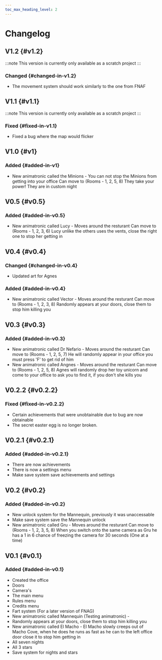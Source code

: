 ```yaml
---
toc_max_heading_level: 2
---
```


# Changelog

## V1.2 {#v1.2}

:::note
This version is currently only available as a scratch project
:::

### Changed {#changed-in-v1.2}

-   The movement system should work similarly to the one from FNAF

## V1.1 {#v1.1}

:::note
This version is currently only available as a scratch project
:::

### Fixed {#fixed-in-v1.1}

-   Fixed a bug where the map would flicker

## V1.0 {#v1}

### Added {#added-in-v1}

-   New animatronic called the Minions -
    You can not stop the Minions from getting into your office
    Can move to (Rooms - 1, 2, 5, 8)
    They take your power!
    They are in custom night

## V0.5 {#v0.5}

### Added {#added-in-v0.5}

-   New animatronic called Lucy -
    Moves around the resturant
    Can move to (Rooms - 1, 2, 3, 6)
    Lucy unlike the others uses the vents, close the right one to stop her getting in

## V0.4 {#v0.4}

### Changed {#changed-in-v0.4}

-   Updated art for Agnes

### Added {#added-in-v0.4}

-   New animatronic called Vector -
    Moves around the resturant
    Can move to (Rooms - 1, 2, 3, 8)
    Randomly appears at your doors, close them to stop him killing you

## V0.3 {#v0.3}

### Added {#added-in-v0.3}

-   New animatronic called Dr Nefario -
    Moves around the resturant
    Can move to (Rooms - 1, 2, 5, 7)
    He will randomly appear in your office you must press 'F' to get rid of him
-   New animatronic called Angnes -
    Moves around the resturant
    Can move to (Rooms - 1, 2, 5, 8)
    Agnes will randomly drop her toy unicorn and come to your office to ask you to find it, if you don't she kills you

## V0.2.2 {#v0.2.2}

### Fixed {#fixed-in-v0.2.2}

-   Certain achievements that were unobtainable due to bug are now obtainable
-   The secret easter egg is no longer broken.

## V0.2.1 {#v0.2.1}

### Added {#added-in-v0.2.1}

-   There are now achievements
-   There is now a settings menu
-   Make save system save achievements and settings

## V0.2 {#v0.2}

### Added {#added-in-v0.2}

-   New unlock system for the Mannequin,
    previously it was unaccessable
-   Make save system save the Mannequin unlock
-   New animatronic called Gru -
    Moves around the resturant
    Can move to (Rooms - 1, 2, 3, 5, 8)
    When you switch onto the same camera as Gru he has a 1 in 6 chance of freezing the camera for 30 seconds (One at a time)

## V0.1 {#v0.1}

### Added {#added-in-v0.1}

-   Created the office
-   Doors
-   Camera's
-   The main menu
-   Rules menu
-   Credits menu
-   Fart system (For a later version of FNAG)
-   New animatronic called Mannequin (Testing animatronic) -
-   Randomly appears at your doors, close them to stop him killing you
-   New animatronic called El Macho -
    El Macho slowly creeps out of Macho Cove, when he does he runs as fast as he can to the left office door close it to stop him getting in
-   All seven nights
-   All 3 stars
-   Save system for nights and stars
